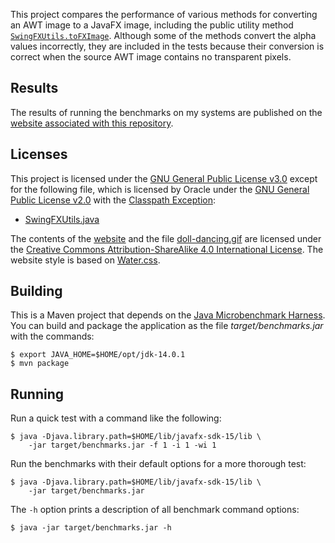 This project compares the performance of various methods for converting an AWT image to a JavaFX image, including the public utility method [`SwingFXUtils.toFXImage`](src/main/java/javafx/embed/swing/SwingFXUtils.java).
Although some of the methods convert the alpha values incorrectly, they are included in the tests because their conversion is correct when the source AWT image contains no transparent pixels.

## Results

The results of running the benchmarks on my systems are published on the [website associated with this repository](https://jgneff.github.io/tofximage/).

## Licenses

This project is licensed under the [GNU General Public License v3.0](LICENSE) except for the following file, which is licensed by Oracle under the [GNU General Public License v2.0](src/main/java/javafx/embed/swing/LICENSE) with the [Classpath Exception](src/main/java/javafx/embed/swing/ADDITIONAL_LICENSE_INFO):

* [SwingFXUtils.java](src/main/java/javafx/embed/swing/SwingFXUtils.java)

The contents of the [website](https://jgneff.github.io/tofximage/) and the file [doll-dancing.gif](src/main/resources/doll-dancing.gif) are licensed under the [Creative Commons Attribution-ShareAlike 4.0 International License](https://creativecommons.org/licenses/by-sa/4.0/).
The website style is based on [Water.css](https://github.com/kognise/water.css).

## Building

This is a Maven project that depends on the [Java Microbenchmark Harness](https://openjdk.java.net/projects/code-tools/jmh/).
You can build and package the application as the file *target/benchmarks.jar* with the commands:

```console
$ export JAVA_HOME=$HOME/opt/jdk-14.0.1
$ mvn package
```

## Running

Run a quick test with a command like the following:

```ShellSession
$ java -Djava.library.path=$HOME/lib/javafx-sdk-15/lib \
    -jar target/benchmarks.jar -f 1 -i 1 -wi 1
```

Run the benchmarks with their default options for a more thorough test:

```ShellSession
$ java -Djava.library.path=$HOME/lib/javafx-sdk-15/lib \
    -jar target/benchmarks.jar
```

The `-h` option prints a description of all benchmark command options:

```ShellSession
$ java -jar target/benchmarks.jar -h
```
